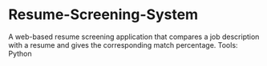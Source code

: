 # Resume-Screening-System
A web-based resume screening application that compares a job description with a resume and gives the corresponding match percentage. Tools: Python
